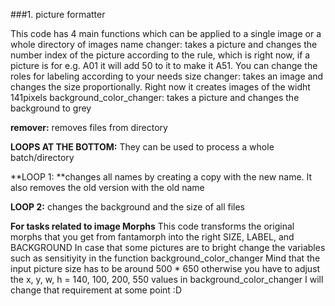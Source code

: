###1. picture formatter

This code has 4 main functions which can be applied to a single image or a whole directory of images name changer: takes a picture and changes the number index of the picture according to the rule, which is right now, if a picture is for e.g. A01 it will add 50 to it to make it A51.
You can change the roles for labeling according to your needs size changer: takes an image and changes the size proportionally. Right now it creates images of the widht 141pixels background_color_changer: takes a picture and changes the background to grey

**remover:** removes files from directory

**LOOPS AT THE BOTTOM:** They can be used to process a whole batch/directory

**LOOP 1: **changes all names by creating a copy with the new name. It also removes the old version with the old name

**LOOP 2:** changes the background and the size of all files


 **For tasks related to image Morphs**
 This code transforms the original morphs that you get from fantamorph into the right SIZE, LABEL, and BACKGROUND
 In case that some pictures are to bright change the variables such as sensitiyity in the function background_color_changer
 Mind that the input picture size has to be around 500 * 650
 otherwise you have to adjust the x, y, w, h = 140, 100, 200, 550 values in background_color_changer
 I will change that requirement at some point :D
